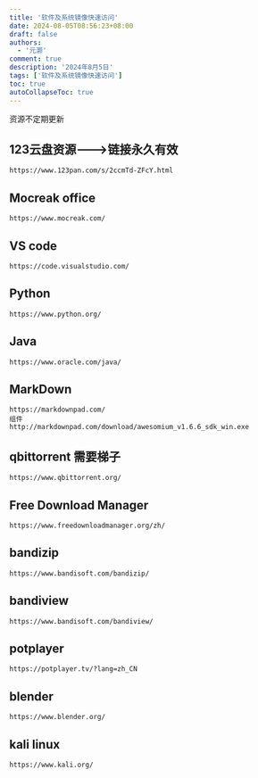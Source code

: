 ```yaml
---
title: '软件及系统镜像快速访问'
date: 2024-08-05T08:56:23+08:00
draft: false
authors:
  - '元灏'
comment: true
description: '2024年8月5日'
tags: ['软件及系统镜像快速访问']
toc: true
autoCollapseToc: true
---
```

资源不定期更新

## 123云盘资源--->链接永久有效
	https://www.123pan.com/s/2ccmTd-ZFcY.html
## Mocreak office
	https://www.mocreak.com/
## VS code 
	https://code.visualstudio.com/
## Python
	https://www.python.org/
## Java
	https://www.oracle.com/java/
## MarkDown
	https://markdownpad.com/
	组件
	http://markdownpad.com/download/awesomium_v1.6.6_sdk_win.exe
## qbittorrent 需要梯子
	https://www.qbittorrent.org/
## Free Download Manager
	https://www.freedownloadmanager.org/zh/
## bandizip
	https://www.bandisoft.com/bandizip/
## bandiview
	https://www.bandisoft.com/bandiview/
## potplayer
	https://potplayer.tv/?lang=zh_CN
## blender
	https://www.blender.org/
## kali linux
	https://www.kali.org/